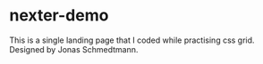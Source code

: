 # nexter-demo
 
This is a single landing page that I coded while practising css grid. Designed by Jonas Schmedtmann.
